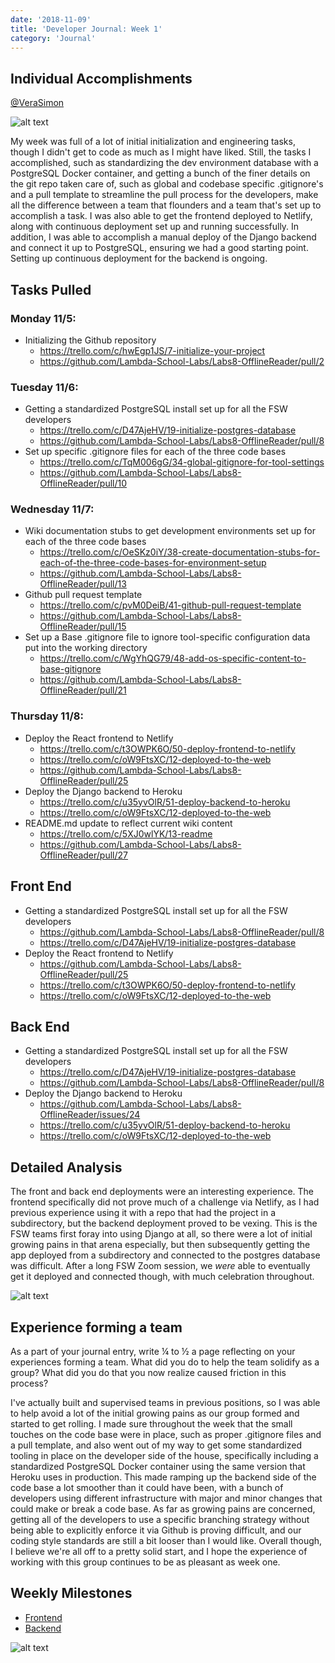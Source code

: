 ```yaml
---
date: '2018-11-09'
title: 'Developer Journal: Week 1'
category: 'Journal'
---
```


## Individual Accomplishments

[@VeraSimon](https://github.com/VeraSimon)

![alt text](https://raw.githubusercontent.com/VeraSimon/portfolio/master/blog/2018-11-09/contribution_graph.png 'Github Repo Contribution Graph')

My week was full of a lot of initial initialization and engineering tasks, though I didn't get to code as much as I might have liked. Still, the tasks I accomplished, such as standardizing the dev environment database with a PostgreSQL Docker container, and getting a bunch of the finer details on the git repo taken care of, such as global and codebase specific .gitignore's and a pull template to streamline the pull process for the developers, make all the difference between a team that flounders and a team that's set up to accomplish a task. I was also able to get the frontend deployed to Netlify, along with continuous deployment set up and running successfully. In addition, I was able to accomplish a manual deploy of the Django backend and connect it up to PostgreSQL, ensuring we had a good starting point. Setting up continuous deployment for the backend is ongoing.

## Tasks Pulled

### Monday 11/5:

- Initializing the Github repository
  - https://trello.com/c/hwEgp1JS/7-initialize-your-project
  - https://github.com/Lambda-School-Labs/Labs8-OfflineReader/pull/2

### Tuesday 11/6:

- Getting a standardized PostgreSQL install set up for all the FSW developers
  - https://trello.com/c/D47AjeHV/19-initialize-postgres-database
  - https://github.com/Lambda-School-Labs/Labs8-OfflineReader/pull/8
- Set up specific .gitignore files for each of the three code bases
  - https://trello.com/c/TqM006gG/34-global-gitignore-for-tool-settings
  - https://github.com/Lambda-School-Labs/Labs8-OfflineReader/pull/10

### Wednesday 11/7:

- Wiki documentation stubs to get development environments set up for each of the three code bases
  - https://trello.com/c/OeSKz0iY/38-create-documentation-stubs-for-each-of-the-three-code-bases-for-environment-setup
  - https://github.com/Lambda-School-Labs/Labs8-OfflineReader/pull/13
- Github pull request template
  - https://trello.com/c/pvM0DeiB/41-github-pull-request-template
  - https://github.com/Lambda-School-Labs/Labs8-OfflineReader/pull/15
- Set up a Base .gitignore file to ignore tool-specific configuration data put into the working directory
  - https://trello.com/c/WgYhQG79/48-add-os-specific-content-to-base-gitignore
  - https://github.com/Lambda-School-Labs/Labs8-OfflineReader/pull/21

### Thursday 11/8:

- Deploy the React frontend to Netlify
  - https://trello.com/c/t3OWPK6O/50-deploy-frontend-to-netlify
  - https://trello.com/c/oW9FtsXC/12-deployed-to-the-web
  - https://github.com/Lambda-School-Labs/Labs8-OfflineReader/pull/25
- Deploy the Django backend to Heroku
  - https://trello.com/c/u35yvOlR/51-deploy-backend-to-heroku
  - https://trello.com/c/oW9FtsXC/12-deployed-to-the-web
- README.md update to reflect current wiki content
  - https://trello.com/c/5XJ0wlYK/13-readme
  - https://github.com/Lambda-School-Labs/Labs8-OfflineReader/pull/27

## Front End

- Getting a standardized PostgreSQL install set up for all the FSW developers
  - https://github.com/Lambda-School-Labs/Labs8-OfflineReader/pull/8
  - https://trello.com/c/D47AjeHV/19-initialize-postgres-database
- Deploy the React frontend to Netlify
  - https://github.com/Lambda-School-Labs/Labs8-OfflineReader/pull/25
  - https://trello.com/c/t3OWPK6O/50-deploy-frontend-to-netlify
  - https://trello.com/c/oW9FtsXC/12-deployed-to-the-web

## Back End

- Getting a standardized PostgreSQL install set up for all the FSW developers
  - https://trello.com/c/D47AjeHV/19-initialize-postgres-database
  - https://github.com/Lambda-School-Labs/Labs8-OfflineReader/pull/8
- Deploy the Django backend to Heroku
  - https://github.com/Lambda-School-Labs/Labs8-OfflineReader/issues/24
  - https://trello.com/c/u35yvOlR/51-deploy-backend-to-heroku
  - https://trello.com/c/oW9FtsXC/12-deployed-to-the-web

## Detailed Analysis

The front and back end deployments were an interesting experience. The frontend specifically did not prove much of a challenge via Netlify, as I had previous experience using it with a repo that had the project in a subdirectory, but the backend deployment proved to be vexing. This is the FSW teams first foray into using Django at all, so there were a lot of initial growing pains in that arena especially, but then subsequently getting the app deployed from a subdirectory and connected to the postgres database was difficult. After a long FSW Zoom session, we _were_ able to eventually get it deployed and connected though, with much celebration throughout.

![alt text](https://raw.githubusercontent.com/VeraSimon/portfolio/master/blog/2018-11-09/django_admin.png 'Django Admin Panel')

## Experience forming a team

As a part of your journal entry, write ¼ to ½ a page reflecting on your experiences forming a team. What did you do to help the team solidify as a group? What did you do that you now realize caused friction in this process?

I've actually built and supervised teams in previous positions, so I was able to help avoid a lot of the initial growing pains as our group formed and started to get rolling. I made sure throughout the week that the small touches on the code base were in place, such as proper .gitignore files and a pull template, and also went out of my way to get some standardized tooling in place on the developer side of the house, specifically including a standardized PostgreSQL Docker container using the same version that Heroku uses in production. This made ramping up the backend side of the code base a lot smoother than it could have been, with a bunch of developers using different infrastructure with major and minor changes that could make or break a code base. As far as growing pains are concerned, getting all of the developers to use a specific branching strategy without being able to explicitly enforce it via Github is proving difficult, and our coding style standards are still a bit looser than I would like. Overall though, I believe we're all off to a pretty solid start, and I hope the experience of working with this group continues to be as pleasant as week one.

## Weekly Milestones

- [Frontend](https://anywhere-reader-test.netlify.com/)
- [Backend](https://anywhere-reader-test.herokuapp.com)

![alt text](https://raw.githubusercontent.com/VeraSimon/portfolio/master/blog/2018-11-09/django_admin.png 'Django Admin Panel')
